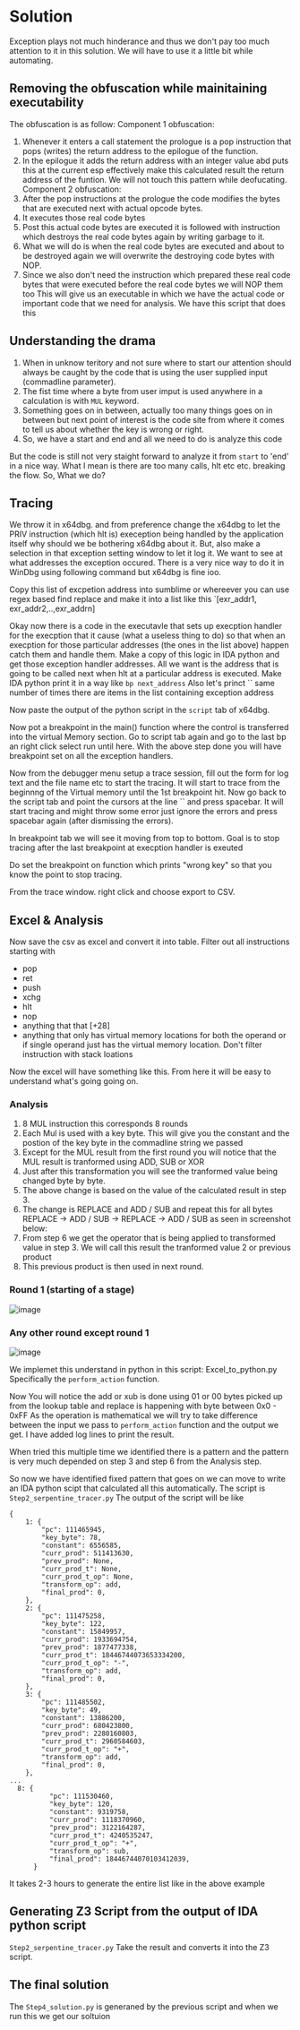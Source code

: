 # Solution

Exception plays not much hinderance and thus we don't pay too much attention to it in this solution. We will have to use it a little bit while automating.

## Removing the obfuscation while mainitaining executability
The obfuscation is as follow:
Component 1 obfuscation:
1. Whenever it enters a call statement the prologue is a pop instruction that pops (writes) the return address to the epilogue of the function.
2. In the epilogue it adds the return address with an integer value abd puts this at the current esp effectively make this calculated result the return address of the funtion.
We will not touch this pattern while deofucating.
Component 2 obfuscation:
1. After the pop instructions at the prologue the code modifies the bytes that are executed next with actual opcode bytes.
2. It executes those real code bytes
3. Post this actual code bytes are executed it is followed with instruction which destroys the real code bytes again by writing garbage to it.
4. What we will do is when the real code bytes are executed and about to be destroyed again we will overwrite the destroying code bytes with NOP.
5. Since we also don't need the instruction which prepared these real code bytes that were executed before the real code bytes we will NOP them too
This will give us an executable in which we have the actual code or important code that we need for analysis.
We have this script that does this

## Understanding the drama
1. When in unknow teritory and not sure where to start our attention should always be caught by the code that is using the user supplied input (commadline parameter).
2. The fist time where a byte from user imput is used anywhere in a calculation is with `MUL` keyword.
3. Something goes on in between, actually too many things goes on in between but next point of interest is the code site from  where it comes to tell us about whether the key is wrong or right.
4. So, we have a start and end and all we need to do is analyze this code

But the code is still not very staight forward to analyze it from `start` to 'end' in a nice way. What I mean is there are too many calls, hlt etc etc. breaking the flow.
So, What we do?

## Tracing

We throw it in x64dbg. and from preference change the x64dbg to let the PRIV instruction (which hlt is) exeception being handled by the application itself why should we be bothering x64dbg about it.
But, also make a selection in that exception setting window to let it log it. We want to see at what addresses the exception occured.
There is a very nice way to do it in WinDbg using following command but x64dbg is fine ioo.

Copy this list of excpetion address into sumblime or whereever you can use regex based find replace and make it into a list like this `[exr_addr1, exr_addr2,..,exr_addrn]

Okay now there is a code in the executavle that sets up execption handler for the execption that it cause (what a useless thing to do) so that when an execption for those particular addresses (the ones in the list above) happen catch them and handle them.
Make a copy of this logic in IDA python and get those exception handler addresses. All we want is the address that is going to be called next when hlt at a particular address is executed. Make IDA python print it in a way like `bp next_address`
Also let's princt `` same number of times there are items in the list containing exception address

Now paste the output of the python script in the `script` tab of x64dbg.

Now pot a breakpoint in the main() function where the control is transferred into the virtual Memory section. Go to script tab again and go to the last bp <addr> an right click select run until here. 
With the above step done you will have breakpoint set on all the exception handlers. 

Now from the debugger menu setup a trace session, fill out the form for log text and the file name etc to start the tracing. It will start to trace from the beginnng of the Virtual memory until the 1st breakpoint hit.
Now go back to the script tab and point the cursors at the line `` and press spacebar. It will start tracing and might throw some error just ignore the errors and press spacebar again (after dismissing the errors).

In breakpoint tab we will see it moving from top to bottom. Goal is to stop tracing after the last breakpoint at execption handler is exeuted 

Do set the breakpoint on function which prints "wrong key" so that you know the point to stop tracing.

From the trace window. right click and choose export to CSV.


## Excel & Analysis

Now save the csv as excel and convert it into table.
Filter out all instructions starting with
- pop
- ret
- push
- xchg
- hlt
- nop
- anything that that [+28]
- anything that only has virtual memory locations for both the operand or if single operand just has the virtual memory location. Don't filter instruction with stack loations

Now the excel will have something like this.
From here it will be easy to understand what's going going on.

### Analysis

1. 8 MUL instruction this corresponds 8 rounds
2. Each Mul is used with a key byte. This will give you the constant and the postion of the key byte in the commadline string we passed
3. Except for the MUL result from the first round you will notice that the MUL result is tranformed using ADD, SUB or XOR
4. Just after this transformation you will see the tranformed value being changed byte by byte.
5. The above change is based on the value of the calculated result in step 3.
6. The change is REPLACE and ADD / SUB  and repeat this for all bytes REPLACE -> ADD / SUB -> REPLACE -> ADD / SUB as seen in screenshot below:
7. From step 6 we get the operator that is being applied to transformed value in step 3. We will call this result the tranformed value 2 or previous product
8. This previous product is then used in next round.
### Round 1 (starting of a stage)
![image](https://github.com/user-attachments/assets/915734c1-e773-4603-8fb1-9b8271bbb3ac)

### Any other round except round 1
![image](https://github.com/user-attachments/assets/9eaf5ce7-6aa8-407a-9c49-50ce1b38cc6b)

We implemet this understand in python in this script: Excel_to_python.py
Specifically the `perform_action` function.

Now You will notice the add or xub is done using 01 or 00 bytes picked up from the lookup table and replace is happening with byte between 0x0 - 0xFF
As the operation is mathematical we will try to take difference between the input we pass to `perform_action` function and the output we get. I have added log lines to print the result.

When tried this multiple time we identified there is a pattern and the pattern is very much depended on step 3 and step 6 from the Analysis step.

So now we have identified fixed pattern that goes on we can move to write an IDA python scipt that calculated all this automatically.
The script is `Step2_serpentine_tracer.py`
The output of the script will be like
```
{
    1: {
        "pc": 111465945,
        "key_byte": 78,
        "constant": 6556585,
        "curr_prod": 511413630,
        "prev_prod": None,
        "curr_prod_t": None,
        "curr_prod_t_op": None,
        "transform_op": add,
        "final_prod": 0,
    },
    2: {
        "pc": 111475258,
        "key_byte": 122,
        "constant": 15849957,
        "curr_prod": 1933694754,
        "prev_prod": 1877477338,
        "curr_prod_t": 18446744073653334200,
        "curr_prod_t_op": "-",
        "transform_op": add,
        "final_prod": 0,
    },
    3: {
        "pc": 111485502,
        "key_byte": 49,
        "constant": 13886200,
        "curr_prod": 680423800,
        "prev_prod": 2280160803,
        "curr_prod_t": 2960584603,
        "curr_prod_t_op": "+",
        "transform_op": add,
        "final_prod": 0,
    },
...
  8: {
          "pc": 111530460,
          "key_byte": 120,
          "constant": 9319758,
          "curr_prod": 1118370960,
          "prev_prod": 3122164287,
          "curr_prod_t": 4240535247,
          "curr_prod_t_op": "+",
          "transform_op": sub,
          "final_prod": 18446744070103412039,
      }
```

It takes 2-3 hours to generate the entire list like in the above example 

## Generating Z3 Script from the output of IDA python script
`Step2_serpentine_tracer.py` Take the result and converts it into the Z3 script.

## The final solution
The `Step4_solution.py` is generaned by the previous script and when we run this we get our soltuion

